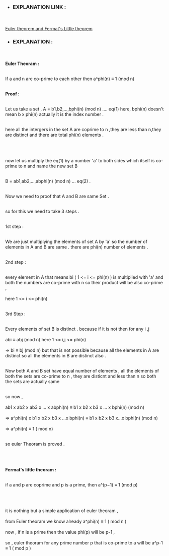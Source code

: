 - ### EXPLANATION LINK : 
<br><br> [Euler theorem and Fermat's Little theorem](https://forthright48.com/eulers-theorem-and-fermats-little-theorem/)
- ### EXPLANATION :
<br><br>
 **Euler Theoram :** <br><br>
 
 If a and n are co-prime to each other then a^phi(n) ≡  1 (mod n) <br><br>
 
 **Proof :**<br><br>
 
 Let us take a set , A = b1,b2,...,bphi(n) (mod n) .... eq(1)   here, bphi(n) doesn't mean b x phi(n) actually it is the index number .<br><br>
 
 here all the intergers in the set A are coprime to n ,they are less than n,they are distinct and there are total phi(n) elements .<br><br><br><br>
 
 now let us multiply the eq(1) by a number 'a' to both sides which itself is co-prime to n and name the new set B <br><br>
 
 B = ab1,ab2,...,abphi(n) (mod n) ... eq(2) .<br><br>
 
 Now we need to proof that A and B are same Set .<br><br>
 
 so for this we need to take 3 steps .<br><br>
 
 1st step :<br><br>
 
 We are just multiplying the elements of set A by 'a' so the number of elements in A and B are same . there are phi(n) number of elements .<br><br>
 
 2nd step :<br><br>
 
 every element in A that means bi ( 1 <= i <= phi(n) ) is multiplied with 'a' and both the numbers are co-prime with n so their product will be also co-prime ,<br><br>
 here 1 <= i <= phi(n) <br><br>
 
 3rd Step :<br><br>
 
 Every elements of set B is distinct . because if it is not then for any i ,j <br><br>
    abi ≡ abj (mod n)  here 1 <= i,j <= phi(n)<br><br>
  => bi ≡ bj (mod n) but that is not possible because all the elements in A are distinct so all the elements in B are distinct also .<br><br>
  
  Now both A and B set have equal number of elements , all the elements of both the sets are co-prime to n , they are disticnt and less than n so both the sets are 
  actually same<br><br>
  
  so now ,<br><br>
      ab1 x ab2 x ab3 x ... x abphi(n) ≡ b1 x b2 x b3 x ... x bphi(n) (mod n)<br><br>
    => a^phi(n) x b1 x b2 x b3 x ...x bphi(n) ≡  b1 x b2 x b3 x...x bphi(n) (mod n)<br><br>
    => a^phi(n) ≡ 1 ( mod n)<br><br>
  
  so euler Theoram is proved .<br><br><br><br>
  
 
 **Fermat's little theoram :** <br><br>
 
 if a and p are coprime and p is a prime, then a^(p−1) ≡ 1 (mod p)<br><br><br><br>
 
 it is nothing but a simple application of euler theoram ,<br><br>
 from Euler theoram we know already a^phi(n) ≡  1 ( mod n ) <br><br>
 now , if n is a prime then the value phi(p) will be p-1 ,<br><br>
 so , euler theoram for any prime number p that is co-prime to a will be a^p-1 ≡ 1 ( mod p )<br><br>
